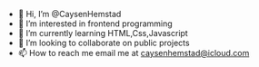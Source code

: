 - 👋 Hi, I’m @CaysenHemstad
- 👀 I’m interested in frontend programming
- 🌱 I’m currently learning HTML,Css,Javascript
- 💞️ I’m looking to collaborate on public projects
- 📫 How to reach me email me at caysenhemstad@icloud.com

<!---
CaysenHemstad/CaysenHemstad is a ✨ special ✨ repository because its `README.md` (this file) appears on your GitHub profile.
You can click the Preview link to take a look at your changes.
--->
